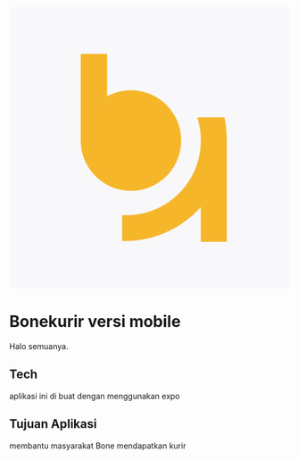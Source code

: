 ![Bonekurir](./app/assets/icon.png)

# Bonekurir versi mobile 

Halo semuanya.

## Tech

aplikasi ini di buat dengan menggunakan expo


## Tujuan Aplikasi

membantu masyarakat Bone mendapatkan kurir